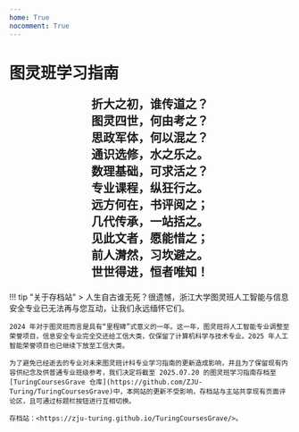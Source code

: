 ```yaml
---
home: True
nocomment: True
---
```


# 图灵班学习指南

<div style="text-align: center; font-family: 'Noto Serif SC'; font-size: 1.5em; font-weight: 600;" markdown="1">

折大之初，谁传道之？  
图灵四世，何由考之？  
思政军体，何以混之？  
通识选修，水之乐之。  
数理基础，可求活之？  
专业课程，纵狂行之。  
远方何在，书评阅之；  
几代传承，一站括之。  
见此文者，愿能惜之；  
前人潸然，习坎避之。  
世世得进，恒者唯知！  

</div>

!!! tip "关于存档站"
    > 人生自古谁无死？很遗憾，浙江大学图灵班人工智能与信息安全专业已无法再与您互动，让我们永远缅怀它们。

    2024 年对于图灵班而言是具有“里程碑”式意义的一年。这一年，图灵班将人工智能专业调整至荣誉项目，信息安全专业完全交还给工信大类，仅保留了计算机科学与技术专业。2025 年人工智能荣誉项目也已继续下放至工信大类。

    为了避免已经逝去的专业对未来图灵班计科专业学习指南的更新造成影响，并且为了保留现有内容供纪念及供普通专业班级参考，我们决定将截至 2025.07.20 的图灵班学习指南存档至 [TuringCoursesGrave 仓库](https://github.com/ZJU-Turing/TuringCoursesGrave)中，本网站的更新不受影响，存档站与主站共享现有页面评论区，且可通过标题栏按钮进行互相切换。

    存档站：<https://zju-turing.github.io/TuringCoursesGrave/>。